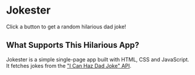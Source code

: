 # Jokester

Click a button to get a random hilarious dad joke! 

## What Supports This Hilarious App?

Jokester is a simple single-page app built with HTML, CSS and JavaScript. It fetches jokes from the ["I Can Haz Dad Joke" API](https://icanhazdadjoke.com/api). 